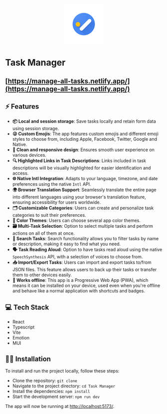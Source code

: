 <!-- prettier-ignore -->
<p align="center">
<img src="public/logo256.png" width="128px" />
<h1>Task Manager</h1>
</p>

## [https://manage-all-tasks.netlify.app/](https://manage-all-tasks.netlify.app/)



## ⚡ Features

- **📦 Local and session storage**: Save tasks locally and retain form data using session storage.
- **😜 Custom Emojis**: The app features custom emojis and different emoji styles to choose from, including Apple, Facebook, Twitter, Google and Native.
- **📱 Clean and responsive design**: Ensures smooth user experience on various devices.
- **🔍 Highlighted Links in Task Descriptions**: Links included in task descriptions will be visually highlighted for easier identification and access.
- **🌐 Native Intl Integration**: Adapts to your language, timezone, and date preferences using the native `Intl` API.
- **🌍 Browser Translation Support**: Seamlessly translate the entire page into different languages using your browser's translation feature, ensuring accessibility for users worldwide.
- **🗂️ Customizable Categories**: Users can create and personalize task categories to suit their preferences.
- **🎨 Color Themes**: Users can choose several app color themes.
- **🗃️ Multi-Task Selection**: Option to select multiple tasks and perform actions on all of them at once.
- **🔎 Search Tasks**: Search functionality allows you to filter tasks by name or description, making it easy to find what you need.
- **🗣️ Task Reading Aloud**: Option to have tasks read aloud using the native `SpeechSynthesis` API, with a selection of voices to choose from.
- **📥 Import/Export Tasks**: Users can import and export tasks to/from JSON files. This feature allows users to back up their tasks or transfer them to other devices easily.
- **📴 Works offline**: This app is a Progressive Web App (PWA), which means it can be installed on your device, used even when you're offline and behave like a normal application with shortcuts and badges.

## 💻 Tech Stack

- React
- Typescript
- Vite
- Emotion
- MUI

## 👨‍💻 Installation

To install and run the project locally, follow these steps:

- Clone the repository: `git clone `
- Navigate to the project directory: `cd Task Manager`
- Install the dependencies: `npm install`
- Start the development server: `npm run dev`

The app will now be running at [http://localhost:5173/](http://localhost:5173/).
